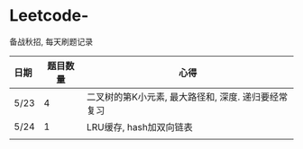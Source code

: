 # Leetcode-
备战秋招, 每天刷题记录

| 日期 | 题目数量 | 心得                                                |
| :--- | -------- | --------------------------------------------------- |
| 5/23 | 4        | 二叉树的第K小元素, 最大路径和, 深度. 递归要经常复习 |
|  5/24    |    1      |       LRU缓存, hash加双向链表                                              |
|      |          |                                                     |



